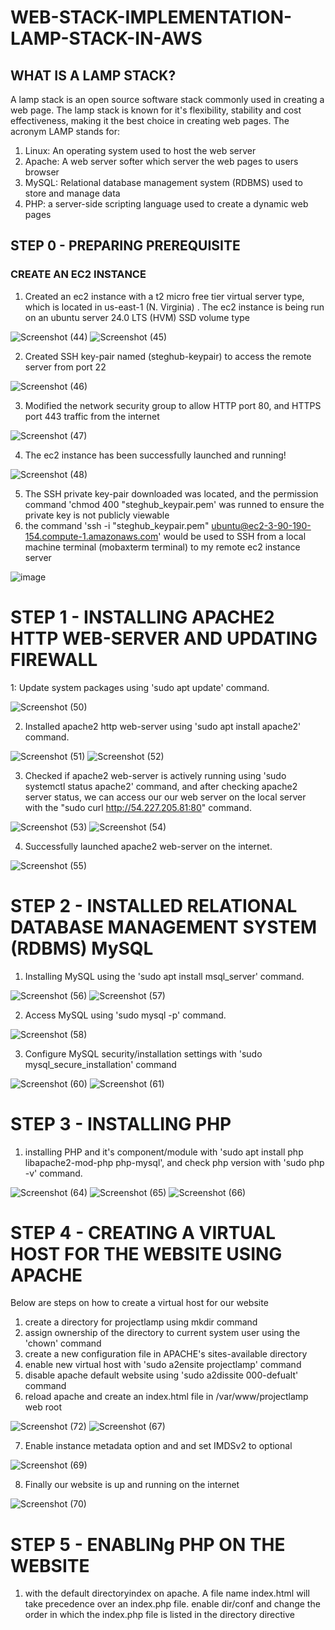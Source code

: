 # WEB-STACK-IMPLEMENTATION-LAMP-STACK-IN-AWS

## WHAT IS A LAMP STACK?
A lamp stack is an open source software stack commonly used in creating a web page. The lamp stack is known for it's flexibility, stability and cost effectiveness, making it the best choice in creating web pages. The acronym LAMP stands for:
1. Linux: An operating system used to host the web server
2. Apache: A web server softer which server the web pages to users browser
3. MySQL: Relational database management system (RDBMS) used to store and manage data
4. PHP: a server-side scripting language used to create a dynamic web pages  


## STEP 0 - PREPARING PREREQUISITE
### CREATE AN EC2 INSTANCE
1. Created an ec2 instance with a t2 micro free tier virtual server type, which is located in us-east-1 (N. Virginia) . The ec2 instance is being run on an ubuntu server 24.0 LTS (HVM) SSD volume type
  

![Screenshot (44)](https://github.com/Dreyshantel/WEB-STACK-IMPLEMENTATION-LAMP-STACK-IN-AWS/assets/109143806/b99a5a02-11ad-4693-bf9c-bfeb5f3ce34f)
![Screenshot (45)](https://github.com/Dreyshantel/WEB-STACK-IMPLEMENTATION-LAMP-STACK-IN-AWS/assets/109143806/cd25fc49-ba5e-4ec3-b438-cf949964fd7d)



2. Created SSH key-pair named (steghub-keypair) to access the remote server from port 22

   
![Screenshot (46)](https://github.com/Dreyshantel/WEB-STACK-IMPLEMENTATION-LAMP-STACK-IN-AWS/assets/109143806/f9ef9586-87bc-406e-b146-1f549fee6ce1)


3. Modified the network security group to allow HTTP port 80, and HTTPS port 443 traffic from the internet


![Screenshot (47)](https://github.com/Dreyshantel/WEB-STACK-IMPLEMENTATION-LAMP-STACK-IN-AWS/assets/109143806/42932d19-bae4-4384-b16d-2be9ea12b3a5)


4. The ec2 instance has been successfully launched and running!

![Screenshot (48)](https://github.com/Dreyshantel/WEB-STACK-IMPLEMENTATION-LAMP-STACK-IN-AWS/assets/109143806/a7cfe836-718a-48e9-8034-92acaf58fced)


5. The SSH private key-pair downloaded was located, and the permission command 'chmod 400 "steghub_keypair.pem' was runned to ensure the private key is not publicly viewable
6. the command 'ssh -i "steghub_keypair.pem" ubuntu@ec2-3-90-190-154.compute-1.amazonaws.com' would be used to SSH from a local machine terminal (mobaxterm terminal)  to my remote ec2 instance server

![image](https://github.com/Dreyshantel/WEB-STACK-IMPLEMENTATION-LAMP-STACK-IN-AWS/assets/109143806/e5c5cf7b-1da6-4759-b614-125e9a3fb330)  


# STEP 1 - INSTALLING APACHE2 HTTP WEB-SERVER AND UPDATING FIREWALL
1: Update system packages using 'sudo apt update' command.

![Screenshot (50)](https://github.com/Dreyshantel/WEB-STACK-IMPLEMENTATION-LAMP-STACK-IN-AWS/assets/109143806/16d5ac92-76ac-479c-8a7c-2a0e06195af5)


2. Installed apache2 http web-server using 'sudo apt install apache2' command.

![Screenshot (51)](https://github.com/Dreyshantel/WEB-STACK-IMPLEMENTATION-LAMP-STACK-IN-AWS/assets/109143806/22b030c8-f81f-4039-99a4-a70b0864ae6c)
![Screenshot (52)](https://github.com/Dreyshantel/WEB-STACK-IMPLEMENTATION-LAMP-STACK-IN-AWS/assets/109143806/d86ca1b0-c9ac-4bc0-a2bc-fe8739373ce0)


3. Checked if apache2 web-server is actively running using 'sudo systemctl status apache2' command, and after checking apache2 server status, we can access our our web server on the local server with the "sudo curl http://54.227.205.81:80" command.

![Screenshot (53)](https://github.com/Dreyshantel/WEB-STACK-IMPLEMENTATION-LAMP-STACK-IN-AWS/assets/109143806/e34169e4-4b37-4314-94ac-a9a3cc9e7f43)
![Screenshot (54)](https://github.com/Dreyshantel/WEB-STACK-IMPLEMENTATION-LAMP-STACK-IN-AWS/assets/109143806/76ee2a95-d118-47fb-8459-e459b34ece82)


4. Successfully launched apache2 web-server on the internet.

![Screenshot (55)](https://github.com/Dreyshantel/WEB-STACK-IMPLEMENTATION-LAMP-STACK-IN-AWS/assets/109143806/57b29c03-8b44-4260-94e7-b1c7a4462201)    




# STEP 2 - INSTALLED RELATIONAL DATABASE MANAGEMENT SYSTEM (RDBMS) MySQL
1. Installing MySQL using the 'sudo apt install msql_server' command.

![Screenshot (56)](https://github.com/Dreyshantel/WEB-STACK-IMPLEMENTATION-LAMP-STACK-IN-AWS/assets/109143806/dd911781-a05d-4a4c-9441-d367edb5dbcb)
![Screenshot (57)](https://github.com/Dreyshantel/WEB-STACK-IMPLEMENTATION-LAMP-STACK-IN-AWS/assets/109143806/6992b8f6-1095-49f6-8fad-820cccd820af)


2. Access MySQL using 'sudo mysql -p' command.


![Screenshot (58)](https://github.com/Dreyshantel/WEB-STACK-IMPLEMENTATION-LAMP-STACK-IN-AWS/assets/109143806/4c0483c7-947c-423d-92b6-b5f04e5a41a5)

3. Configure MySQL security/installation settings with 'sudo mysql_secure_installation' command 

![Screenshot (60)](https://github.com/Dreyshantel/WEB-STACK-IMPLEMENTATION-LAMP-STACK-IN-AWS/assets/109143806/ce2daa7b-2227-4b92-bd37-5f1db9d0cebd)
![Screenshot (61)](https://github.com/Dreyshantel/WEB-STACK-IMPLEMENTATION-LAMP-STACK-IN-AWS/assets/109143806/b265d3e3-ed80-43d6-81c7-b3c92732387c)


# STEP 3 - INSTALLING PHP
1. installing PHP and it's component/module with 'sudo apt install php libapache2-mod-php php-mysql', and check php version with 'sudo php -v' command.

![Screenshot (64)](https://github.com/Dreyshantel/WEB-STACK-IMPLEMENTATION-LAMP-STACK-IN-AWS/assets/109143806/0f5a91b0-1b47-4eb9-8ad7-cbd6a3213bb5)
![Screenshot (65)](https://github.com/Dreyshantel/WEB-STACK-IMPLEMENTATION-LAMP-STACK-IN-AWS/assets/109143806/a2d2021f-3ce5-4f6b-ba88-878069795884)
![Screenshot (66)](https://github.com/Dreyshantel/WEB-STACK-IMPLEMENTATION-LAMP-STACK-IN-AWS/assets/109143806/9db2dff4-3bc0-4742-a88a-7f49876ef7d2)


# STEP 4 - CREATING A VIRTUAL HOST FOR THE WEBSITE USING APACHE
Below are steps on how to create a virtual host for our website
1. create a directory for projectlamp using mkdir command
2. assign ownership of the directory to current system user using the 'chown' command
3. create a new configuration file in APACHE's sites-available directory
4. enable new virtual host with 'sudo a2ensite projectlamp' command
5. disable apache default website using 'sudo a2dissite 000-defualt' command
6. reload apache and create an index.html file in /var/www/projectlamp web root

![Screenshot (72)](https://github.com/Dreyshantel/WEB-STACK-IMPLEMENTATION-LAMP-STACK-IN-AWS/assets/109143806/ef13a226-8175-4015-951a-ca494d2777bd)
![Screenshot (67)](https://github.com/Dreyshantel/WEB-STACK-IMPLEMENTATION-LAMP-STACK-IN-AWS/assets/109143806/16464ca9-a7de-44d9-a730-1077a8a88ab5)


7. Enable instance metadata option and and set IMDSv2 to optional

![Screenshot (69)](https://github.com/Dreyshantel/WEB-STACK-IMPLEMENTATION-LAMP-STACK-IN-AWS/assets/109143806/bd52db2f-dfde-46f5-af05-1b217ee50150)


8. Finally our website is up and running on the internet

![Screenshot (70)](https://github.com/Dreyshantel/WEB-STACK-IMPLEMENTATION-LAMP-STACK-IN-AWS/assets/109143806/02419a47-827e-4225-9a58-34ab812ce34f)


# STEP 5 - ENABLINg PHP ON THE WEBSITE
1. with the default directoryindex on apache. A file name index.html will take precedence over an index.php file. enable dir/conf and change the order in which the index.php file is  listed in the directory directive




























